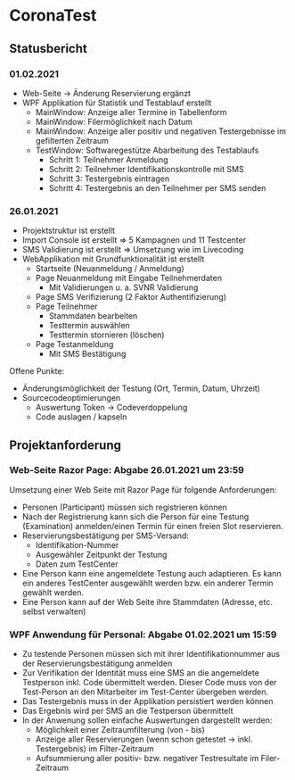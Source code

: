 # CoronaTest
## Statusbericht

### 01.02.2021
* Web-Seite -> Änderung Reservierung ergänzt
* WPF Applikation für Statistik und Testablauf erstellt
    * MainWindow: Anzeige aller Termine in Tabellenform
    * MainWindow: Filermöglichkeit nach Datum
    * MainWindow: Anzeige aller positiv und negativen Testergebnisse im gefilterten Zeitraum
    * TestWindow: Softwaregestütze Abarbeitung des Testablaufs
        * Schritt 1: Teilnehmer Anmeldung
        * Schritt 2: Teilnehmer Identifikationskontrolle mit SMS
        * Schritt 3: Testergebnis eintragen
        * Schritt 4: Testergebnis an den Teilnehmer per SMS senden
### 26.01.2021
* Projektstruktur ist erstellt
* Import Console ist erstellt => 5 Kampagnen und 11 Testcenter
* SMS Validierung ist erstellt => Umsetzung wie im Livecoding
* WebApplikation mit Grundfunktionalität ist erstellt
    * Startseite (Neuanmeldung / Anmeldung)
    * Page Neuanmeldung mit Eingabe Teilnehmerdaten
        * Mit Validierungen u. a. SVNR Validierung   
    * Page SMS Verifizierung (2 Faktor Authentifizierung)
    * Page Teilnehmer
        * Stammdaten bearbeiten
        * Testtermin auswählen
        * Testtermin stornieren (löschen)
    * Page Testanmeldung
        * Mit SMS Bestätigung

Offene Punkte:
* Änderungsmöglichkeit der Testung (Ort, Termin, Datum, Uhrzeit)
* Sourcecodeoptimierungen
    * Auswertung Token -> Codeverdoppelung
    * Code auslagen / kapseln

## Projektanforderung
### Web-Seite Razor Page: Abgabe 26.01.2021 um 23:59
Umsetzung einer Web Seite mit Razor Page für folgende Anforderungen:
* Personen (Participant) müssen sich registrieren können
* Nach der Registrierung kann sich die Person für eine Testung (Examination) anmelden/einen Termin für einen freien Slot reservieren.
* Reservierungsbestätigung per SMS-Versand:
    * Identifikation-Nummer
    * Ausgewähler Zeitpunkt der Testung
    * Daten zum TestCenter
* Eine Person kann eine angemeldete Testung auch adaptieren. Es kann ein anderes TestCenter ausgewählt werden bzw. ein anderer Termin gewählt werden.
* Eine Person kann auf der Web Seite ihre Stammdaten (Adresse, etc. selbst verwalten)

### WPF Anwendung für Personal: Abgabe 01.02.2021 um 15:59
* Zu testende Personen müssen sich mit ihrer Identifikationnummer aus der Reservierungsbestätigung anmelden
* Zur Verifikation der Identität muss eine SMS an die angemeldete Testperson inkl. Code übermittelt werden. Dieser Code muss von der Test-Person an den Mitarbeiter im Test-Center übergeben werden.
* Das Testergebnis muss in der Applikation persistiert werden können
* Das Ergebnis wird per SMS an die Testperson übermittelt
* In der Anwenung sollen einfache Auswertungen dargestellt werden:
    * Möglichkeit einer Zeitraumfilterung (von - bis)
    * Anzeige aller Reservierungen (wenn schon getestet -> inkl. Testergebnis) im Filter-Zeitraum
    * Aufsummierung aller positiv- bzw. negativer Testresultate im Filer-Zeitraum